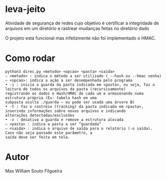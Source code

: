 # leva-jeito
Atividade de segurança de redes cujo objetivo é certificar a integridade de arquivos em um diretório e rastrear mudanças feitas no diretório dado

O projeto está funcional mas infelizmente não foi implementado o HMAC.

# Como rodar
```
python3 direc.py <metodo> <opcao> <pasta> <saída>
― <metodo> : indica o método a ser utilizado ( --hash ou --hmac senha)
― <opcao>: indica a ação a ser desempenhada pelo programa
• -i : inicia a guarda da pasta indicada em <pasta>, ou seja, faz a leitura de todos os arquivos da pasta (recursivamente)
registrando os dados e Hash/HMAC de cada um e armazenando numa estrutura própria (Ex: tabela hash em uma
subpasta oculta ./guarda – ou pode ser usada uma árvore B)
• -t : faz o rastreio (tracking) da pasta indicada em <pasta>, inserindo informações sobre novos arquivos e indicando
alterações detectadas/exclusões
• -x : desativa a guarda e remove a estrutura alocada
― <pasta> : indica a pasta a ser “guardada”
― <saida> : indica o arquivo de saída para o relatório (-o saída). Caso não seja passado este parâmetro, a
saída deve ser feita em tela.
```
# Autor

Max William Souto Filgueira
